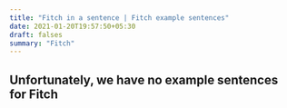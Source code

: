 ```yaml
---
title: "Fitch in a sentence | Fitch example sentences"
date: 2021-01-20T19:57:50+05:30
draft: falses
summary: "Fitch"
---
```

## Unfortunately, we have no example sentences for Fitch                 
